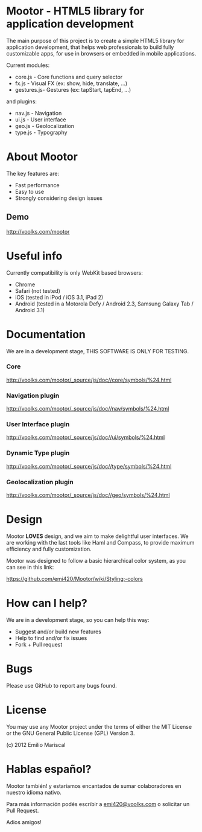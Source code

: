 
# Mootor - HTML5 library for application development

The main purpose of this project is to create a simple HTML5 library for application development, 
that helps web professionals to build fully customizable apps, for use in browsers 
or embedded in mobile applications.

Current modules:

* core.js - Core functions and query selector
* fx.js - Visual FX (ex: show, hide, translate, ...)
* gestures.js- Gestures (ex: tapStart, tapEnd, ...)

and plugins:

* nav.js - Navigation
* ui.js - User interface
* geo.js - Geolocalization
* type.js - Typography

# About Mootor

The key features are:

* Fast performance
* Easy to use
* Strongly considering design issues

## Demo

http://voolks.com/mootor

# Useful info

Currently compatibility is only WebKit based browsers:

* Chrome
* Safari (not tested)
* iOS (tested in iPod / iOS 3.1, iPad 2)
* Android (tested in a Motorola Defy / Android 2.3, Samsung Galaxy Tab / Android 3.1)

# Documentation

We are in a development stage, THIS SOFTWARE IS ONLY FOR TESTING.

### Core

http://voolks.com/mootor/_source/js/doc//core/symbols/%24.html

### Navigation plugin

http://voolks.com/mootor/_source/js/doc//nav/symbols/%24.html

### User Interface plugin

http://voolks.com/mootor/_source/js/doc//ui/symbols/%24.html

### Dynamic Type plugin

http://voolks.com/mootor/_source/js/doc//type/symbols/%24.html

### Geolocalization plugin

http://voolks.com/mootor/_source/js/doc//geo/symbols/%24.html

# Design

Mootor **LOVES** design, and we aim to make delightful user interfaces. 
We are working with the last tools like Haml and Compass, to provide maximum 
efficiency and fully customization.

Mootor was designed to follow a basic hierarchical color system,
as you can see in this link:

https://github.com/emi420/Mootor/wiki/Styling:-colors 

# How can I help?

We are in a development stage, so you can help this way:

* Suggest and/or build new features
* Help to find and/or fix issues
* Fork + Pull request

# Bugs

Please use GitHub to report any bugs found. 

# License

You may use any Mootor project under the terms of either the MIT License or the GNU General Public License (GPL) Version 3.

(c) 2012 Emilio Mariscal

# Hablas español?

Mootor también! y estaríamos encantados de sumar colaboradores en nuestro idioma nativo.

Para más información podés escribir a emi420@voolks.com o solicitar un Pull Request.

Adios amigos!
